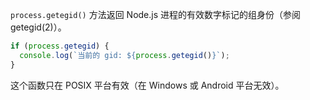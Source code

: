 <!-- YAML
added: v2.0.0
-->

`process.getegid()` 方法返回 Node.js 进程的有效数字标记的组身份（参阅 getegid(2)）。

```js
if (process.getegid) {
  console.log(`当前的 gid: ${process.getegid()}`);
}
```

这个函数只在 POSIX 平台有效（在 Windows 或 Android 平台无效）。

